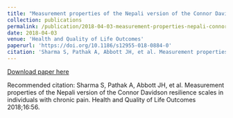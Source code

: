 ```yaml
---
title: "Measurement properties of the Nepali version of the Connor Davidson resilience scales in individuals with chronic pain"
collection: publications
permalink: /publication/2018-04-03-measurement-properties-nepali-connor-davidson-scales
date: 2018-04-03
venue: 'Health and Quality of Life Outcomes'
paperurl: 'https://doi.org/10.1186/s12955-018-0884-0'
citation: 'Sharma S, Pathak A, Abbott JH, et al. Measurement properties of the Nepali version of the Connor Davidson resilience scales in individuals with chronic pain. Health and Quality of Life Outcomes 2018;16:56.'
---
```


<a href='https://doi.org/10.1186/s12955-018-0884-0'>Download paper here</a>

Recommended citation: Sharma S, Pathak A, Abbott JH, et al. Measurement properties of the Nepali version of the Connor Davidson resilience scales in individuals with chronic pain. Health and Quality of Life Outcomes 2018;16:56.